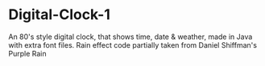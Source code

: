# Digital-Clock-1
An 80's style digital clock, that shows time, date &amp; weather, made in Java with extra font files. Rain effect code partially taken from Daniel Shiffman's Purple Rain 

